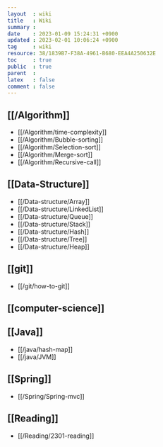```yaml
---
layout  : wiki
title   : Wiki
summary : 
date    : 2023-01-09 15:24:31 +0900
updated : 2023-02-01 10:06:24 +0900
tag     : wiki
resource: 38/1839B7-F38A-4961-B680-EEA4A250632E
toc     : true
public  : true
parent  : 
latex   : false
comment : false
---
```


## [[/Algorithm]]
* [[/Algorithm/time-complexity]]
* [[/Algorithm/Bubble-sorting]]
* [[/Algorithm/Selection-sort]]
* [[/Algorithm/Merge-sort]]
* [[/Algorithm/Recursive-call]]

## [[Data-Structure]]
* [[/Data-structure/Array]]
* [[/Data-structure/LinkedList]]
* [[/Data-structure/Queue]]
* [[/Data-structure/Stack]]
* [[/Data-structure/Hash]]
* [[/Data-structure/Tree]]
* [[/Data-structure/Heap]]

## [[git]]
* [[/git/how-to-git]]

## [[computer-science]]

## [[Java]]
* [[/java/hash-map]]
* [[/java/JVM]]

## [[Spring]]
* [[/Spring/Spring-mvc]]

## [[Reading]]
* [[/Reading/2301-reading]]
